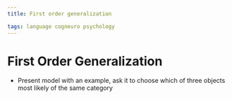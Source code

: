```yaml
---
title: First order generalization

tags: language cogneuro psychology 
---
```


# First Order Generalization
- Present model with an example, ask it to choose which of three objects most likely of the same category












































